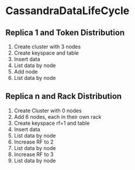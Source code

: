 # CassandraDataLifeCycle

## Replica 1 and Token Distribution

1. Create cluster with 3 nodes
1. Create keyspace and table
1. Insert data
1. List data by node
1. Add node
1. List data by node

## Replica n and Rack Distribution
1. Create Cluster with 0 nodes
1. Add 6 nodes, each in their own rack
1. Create keyspace rf=1 and table
1. Insert data
1. List data by node
1. Increase RF to 2
1. List data by node
1. Increase RF to 3
1. List data by node


